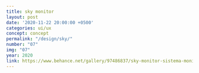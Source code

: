 ```yaml
---
title: sky monitor
layout: post
date: '2020-11-22 20:00:00 +0500'
categories: ui/ux
concept: concept
permalink: "/design/sky/"
number: "07"
img: "07"
year: 2020
link: https://www.behance.net/gallery/97486837/sky-monitor-sistema-monitoringa-kachestva-vozduha
---
```

